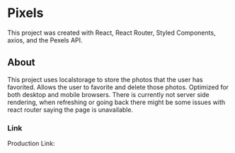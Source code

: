 # Pixels

This project was created with React, React Router, Styled Components, axios, and the Pexels API.

## About

This project uses localstorage to store the photos that the user has favorited. Allows the user to favorite and delete those photos.
Optimized for both desktop and mobile browsers.
There is currently not server side rendering, when refreshing or going back there might be some issues with react router saying the page is unavailable.

### Link

Production Link:

